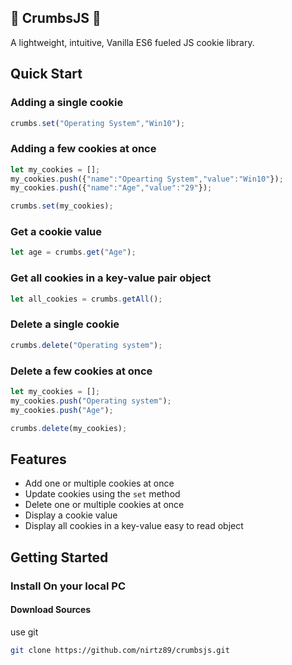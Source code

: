 ## 🍪 CrumbsJS 🍪

A lightweight, intuitive, Vanilla ES6 fueled JS cookie library.

## Quick Start

### Adding a single cookie
```javascript
crumbs.set("Operating System","Win10");
```

### Adding a few cookies at once
```javascript
let my_cookies = [];
my_cookies.push({"name":"Opearting System","value":"Win10"});
my_cookies.push({"name":"Age","value":"29"});

crumbs.set(my_cookies);
```

### Get a cookie value
```javascript
let age = crumbs.get("Age");
```

### Get all cookies in a key-value pair object
```javascript
let all_cookies = crumbs.getAll();
```

### Delete a single cookie
```javascript
crumbs.delete("Operating system");
```

### Delete a few cookies at once
```javascript
let my_cookies = [];
my_cookies.push("Operating system");
my_cookies.push("Age");

crumbs.delete(my_cookies);
```

## Features

* Add one or multiple cookies at once
* Update cookies using the `set` method
* Delete one or multiple cookies at once
* Display a cookie value
* Display all cookies in a key-value easy to read object


## Getting Started

### Install On your local PC

#### Download Sources

use git

```bash
git clone https://github.com/nirtz89/crumbsjs.git
```
